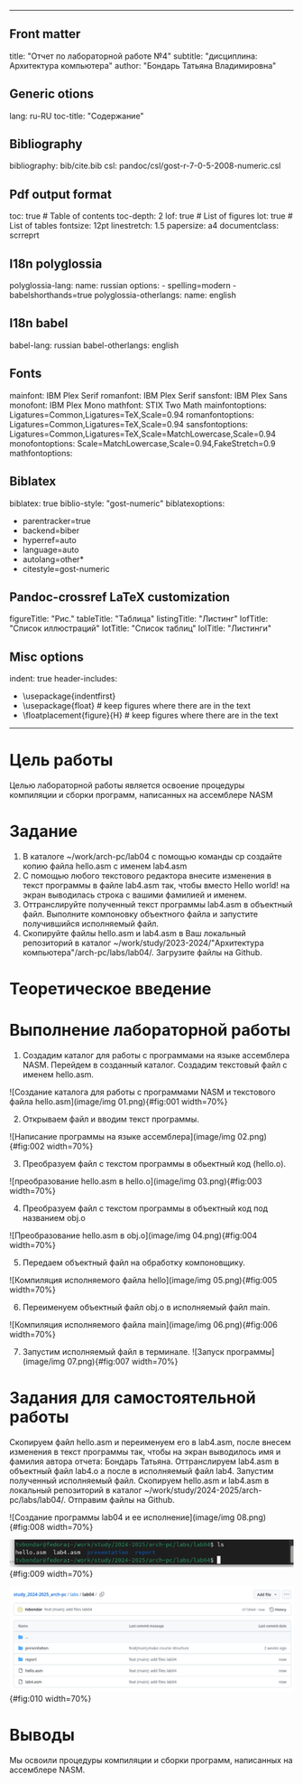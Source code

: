 
---
## Front matter
title: "Отчет по лабораторной работе №4"
subtitle: "дисциплина: Архитектура компьютера"
author: "Бондарь Татьяна Владимировна"

## Generic otions
lang: ru-RU
toc-title: "Содержание"

## Bibliography
bibliography: bib/cite.bib
csl: pandoc/csl/gost-r-7-0-5-2008-numeric.csl

## Pdf output format
toc: true # Table of contents
toc-depth: 2
lof: true # List of figures
lot: true # List of tables
fontsize: 12pt
linestretch: 1.5
papersize: a4
documentclass: scrreprt
## I18n polyglossia
polyglossia-lang:
  name: russian
  options:
	- spelling=modern
	- babelshorthands=true
polyglossia-otherlangs:
  name: english
## I18n babel
babel-lang: russian
babel-otherlangs: english
## Fonts
mainfont: IBM Plex Serif
romanfont: IBM Plex Serif
sansfont: IBM Plex Sans
monofont: IBM Plex Mono
mathfont: STIX Two Math
mainfontoptions: Ligatures=Common,Ligatures=TeX,Scale=0.94
romanfontoptions: Ligatures=Common,Ligatures=TeX,Scale=0.94
sansfontoptions: Ligatures=Common,Ligatures=TeX,Scale=MatchLowercase,Scale=0.94
monofontoptions: Scale=MatchLowercase,Scale=0.94,FakeStretch=0.9
mathfontoptions:
## Biblatex
biblatex: true
biblio-style: "gost-numeric"
biblatexoptions:
  - parentracker=true
  - backend=biber
  - hyperref=auto
  - language=auto
  - autolang=other*
  - citestyle=gost-numeric
## Pandoc-crossref LaTeX customization
figureTitle: "Рис."
tableTitle: "Таблица"
listingTitle: "Листинг"
lofTitle: "Список иллюстраций"
lotTitle: "Список таблиц"
lolTitle: "Листинги"
## Misc options
indent: true
header-includes:
  - \usepackage{indentfirst}
  - \usepackage{float} # keep figures where there are in the text
  - \floatplacement{figure}{H} # keep figures where there are in the text
---

# Цель работы

Целью лабораторной работы является освоение процедуры компиляции и сборки программ, написанных на ассемблере NASM

# Задание

1. В каталоге ~/work/arch-pc/lab04 с помощью команды cp создайте копию файла hello.asm с именем lab4.asm
2. С помощью любого текстового редактора внесите изменения в текст программы в файле lab4.asm так, чтобы вместо Hello world! на экран выводилась строка с вашими фамилией и именем.
3. Оттранслируйте полученный текст программы lab4.asm в объектный файл. Выполните компоновку объектного файла и запустите получившийся исполняемый файл.
4. Скопируйте файлы hello.asm и lab4.asm в Ваш локальный репозиторий в каталог ~/work/study/2023-2024/"Архитектура компьютера"/arch-pc/labs/lab04/. Загрузите файлы на Github.

# Теоретическое введение



# Выполнение лабораторной работы

1. Создадим каталог для работы с программами на языке ассемблера NASM. Перейдем в созданный каталог. Создадим текстовый файл с именем hello.asm.

![Создание каталога для работы с программами NASM и текстового файла hello.asm](image/img 01.png){#fig:001 width=70%}

2. Открываем файл и вводим текст программы.

![Написание программы на языке ассемблера](image/img 02.png){#fig:002 width=70%}

3. Преобразуем файл с текстом программы в обьектный код (hello.o).

![преобразование hello.asm в hello.o](image/img 03.png){#fig:003 width=70%}

4. Преобразуем файл с текстом программы в объектный код под названием obj.o

![Преобразование hello.asm в obj.o](image/img 04.png){#fig:004 width=70%}

5. Передаем объектный файл на обработку компоновщику.

![Компиляция исполняемого файла hello](image/img 05.png){#fig:005 width=70%}

6. Переименуем объектный файл obj.o в исполняемый файл main.

![Компиляция исполняемого файла main](image/img 06.png){#fig:006 width=70%}

7. Запустим исполняемый файл в терминале.
![Запуск программы](image/img 07.png){#fig:007 width=70%}

# Задания для самостоятельной работы
Скопируем файл hello.asm и переименуем его в lab4.asm, после внесем изменения в текст программы так, чтобы на экран выводилось имя и фамилия автора отчета: Бондарь Татьяна. Оттранслируем lab4.asm в объектный файл lab4.o а после в исполняемый файл lab4. Запустим полученный исполняемый файл. Скопируем hello.asm и lab4.asm в локальный репозиторий в каталог ~/work/study/2024-2025/arch-pc/labs/lab04/. Отправим файлы на Github.

![Создание программы lab04 и ее исполнение](image/img 08.png){#fig:008 width=70%}

![Перенос hello.asm и lab4.asm в локальный репозиторий курса](image/img09.png){#fig:009 width=70%}

![Отправка файлов на Github](image/img10.png){#fig:010 width=70%}

# Выводы

 Мы освоили процедуры компиляции и сборки программ, написанных на ассемблере NASM.


